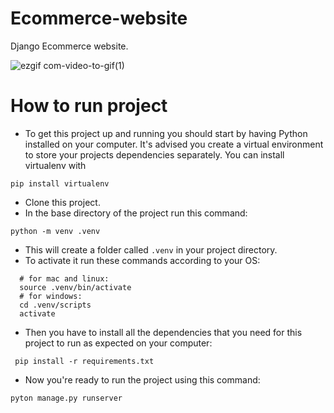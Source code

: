 # Ecommerce-website
Django Ecommerce website.


![ezgif com-video-to-gif(1)](https://github.com/Erbaghi/Ecommerce-website/assets/53046898/1cc5314e-9860-482a-b28e-be9c45d9c76b)


# How to run project
- To get this project up and running you should start by having Python installed on your computer. It's advised you create a virtual environment to store your projects dependencies separately. You can install virtualenv with

```
pip install virtualenv
```
- Clone this project.
- In the base directory of the project run this command:
```
python -m venv .venv
```
- This will create a folder called `.venv` in your project directory.
- To activate it run these commands according to your OS:
```
  # for mac and linux:
  source .venv/bin/activate
  # for windows:
  cd .venv/scripts
  activate
```
- Then you have to install all the dependencies that you need for this project to run as expected on your computer:
```
 pip install -r requirements.txt
```

- Now you're ready to run the project using this command:
```
pyton manage.py runserver
```
